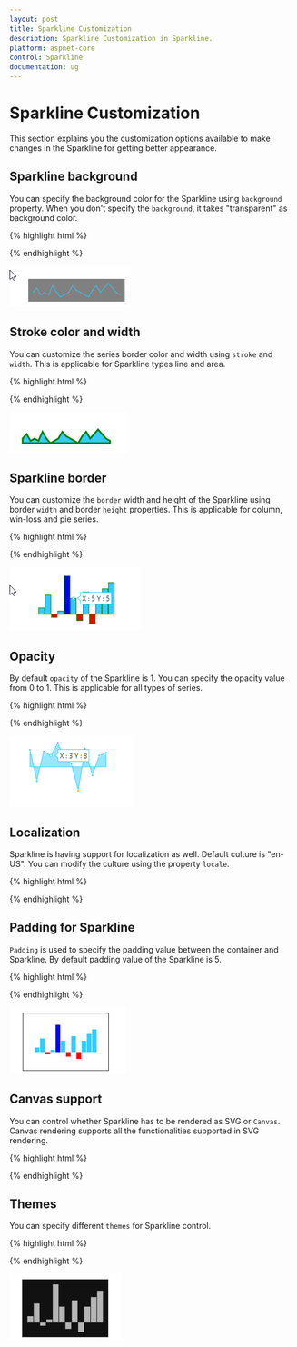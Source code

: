 ```yaml
---
layout: post
title: Sparkline Customization
description: Sparkline Customization in Sparkline.
platform: aspnet-core
control: Sparkline
documentation: ug
---
```


# Sparkline Customization

This section explains you the customization options available to make changes in the Sparkline for getting better appearance.

## Sparkline background

You can specify the background color for the Sparkline using `background` property. When you don't specify the `background`, it takes "transparent" as background color. 

{% highlight html %}

<ej-spark-line id="spark" background="blue">          
                               
</ej-spark-line>

{% endhighlight %} 

![](Sparkline-Customization_images/Sparkline-Customization_img1.png)

## Stroke color and width

You can customize the series border color and width using `stroke` and `width`. This is applicable for Sparkline types line and area.

{% highlight html %}

<ej-spark-line id="spark" stroke="blue" width="3">          
                               
</ej-spark-line>

{% endhighlight %} 

![](Sparkline-Customization_images/Sparkline-Customization_img2.png)

## Sparkline border

You can customize the `border` width and height of the Sparkline using border `width` and border `height` properties. This is applicable for column, win-loss and pie series.

{% highlight html %}

<ej-spark-line id="spark">          

<e-border width="50" height="10"> </e-border>
                               
</ej-spark-line>


{% endhighlight %} 

![](Sparkline-Customization_images/Sparkline-Customization_img3.png)

## Opacity

By default `opacity` of the Sparkline is 1. You can specify the opacity value from 0 to 1. This is applicable for all types of series. 

{% highlight html %}

<ej-spark-line id="spark" opacity="0.5">          
                               
</ej-spark-line>

{% endhighlight %} 

![](Sparkline-Customization_images/Sparkline-Customization_img4.png)

## Localization

Sparkline is having support for localization as well. Default culture is "en-US". You can modify the culture using the property `locale`.

{% highlight html %}

<ej-spark-line id="spark" opacity="0.5">          
                               
</ej-spark-line>

{% endhighlight %} 

## Padding for Sparkline

`Padding` is used to specify the padding value between the container and Sparkline. By default padding value of the Sparkline is 5. 

{% highlight html %}

<ej-spark-line id="spark" padding="2">          
                               
</ej-spark-line>

{% endhighlight %} 

![](Sparkline-Customization_images/Sparkline-Customization_img5.png)

## Canvas support

You can control whether Sparkline has to be rendered as SVG or `Canvas`. Canvas rendering supports all the functionalities supported in SVG rendering.

{% highlight html %}

<ej-spark-line id="spark" enable-canvas-rendering="0.5">          
                               
</ej-spark-line>

{% endhighlight %} 

## Themes

You can specify different `themes` for Sparkline control.

{% highlight html %}

<ej-spark-line id="spark" theme="saffaron">          
                               
</ej-spark-line>

{% endhighlight %} 

![](Sparkline-Customization_images/Sparkline-Customization_img6.png)